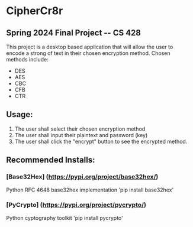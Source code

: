 # CipherCr8r
## Spring 2024 Final Project -- CS 428
This project is a desktop based application that will allow the user to encode a strong of text in their chosen encryption method. 
Chosen methods include: 
- DES
- AES
- CBC
- CFB
- CTR

## Usage:
1. The user shall select their chosen encryption method
2. The user shall input their plaintext and password (key)
3. The user shall click the "encrypt" button to see the encrypted method. 

## Recommended Installs:

### [Base32Hex] (https://pypi.org/project/base32hex/)
Python RFC 4648 base32hex implementation
'pip install base32hex'

### [PyCrypto] (https://pypi.org/project/pycrypto/)
Python cyptography toolkit
'pip install pycrypto'